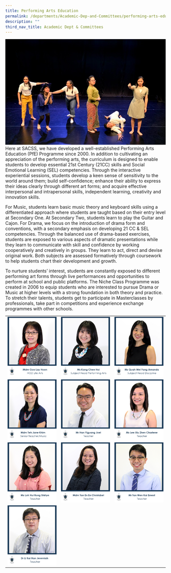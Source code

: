 ```yaml
---
title: Performing Arts Education
permalink: /departments/Academic-Dep-and-Committees/performing-arts-education/
description: ""
third_nav_title: Academic Dept & Committees
---
```




![](/images/Departments/Academic%20Dep%20&%20Comittee/Performing%20Arts%20Education/Performing-Arts-Education.jpg)
Here at SACSS, we have developed a well-established Performing Arts Education (PfE) Programme since 2000. In addition to cultivating an appreciation of the performing arts, the curriculum is designed to enable students to develop essential 21st Century (21CC) skills and Social Emotional Learning (SEL) competencies. Through the interactive experiential sessions, students develop a keen sense of sensitivity to the world around them; build self-confidence; enhance their ability to express their ideas clearly through different art forms; and acquire effective interpersonal and intrapersonal skills, independent learning, creativity and innovation skills. 

For Music, students learn basic music theory and keyboard skills using a differentiated approach where students are taught based on their entry level at Secondary One. At Secondary Two, students learn to play the Guitar and Cajon. For Drama, we focus on the introduction of drama form and conventions, with a secondary emphasis on developing 21 CC & SEL competencies. Through the balanced use of drama-based exercises, students are exposed to various aspects of dramatic presentations while they learn to communicate with skill and confidence by working cooperatively and creatively in groups. They learn to act, direct and devise original work. Both subjects are assessed formatively through coursework to help students chart their development and growth.

To nurture students’ interest, students are constantly exposed to different performing art forms through live performances and opportunities to perform at school and public platforms. The Niche Class Programme was created in 2006 to equip students who are interested to pursue Drama or Music at higher levels with a strong foundation in both theory and practice. To stretch their talents, students get to participate in Masterclasses by professionals, take part in competitions and experience exchange programmes with other schools.

|   |   |   |
|---|---|---|
| ![](/images/Departments/Academic%20Dep%20&%20Comittee/Performing%20Arts%20Education/1_MDM-GOO-LAY-HOON-1.jpg)  | ![](/images/Departments/Academic%20Dep%20&%20Comittee/Performing%20Arts%20Education/2_MS-KANG-CHEE-HUI.jpg)  | ![](/images/Departments/Academic%20Dep%20&%20Comittee/Performing%20Arts%20Education/8_MS-QUAH-MEI-FANG-AMANDA.jpg)  |
| ![](/images/Departments/Academic%20Dep%20&%20Comittee/Performing%20Arts%20Education/9_MDM-TEH-JANE-KHIM.jpg)  |![](/images/Departments/Academic%20Dep%20&%20Comittee/Performing%20Arts%20Education/3_MR-HAN-YIGUANG-JOEL.jpg)  | ![](/images/Departments/Academic%20Dep%20&%20Comittee/Performing%20Arts%20Education/4_MDM-LEE-XIU-ZHEN-CHARLENE.jpg)  |
| ![](/images/Departments/Academic%20Dep%20&%20Comittee/Performing%20Arts%20Education/5_MS-SHIRLYN-LOH-HUI-RONG.jpg)  |  ![](/images/Departments/Academic%20Dep%20&%20Comittee/Performing%20Arts%20Education/7_MDM-TAN-EN-EN-CHRISTABEL.jpg) | ![](/images/Departments/Academic%20Dep%20&%20Comittee/Performing%20Arts%20Education/8_MR-ERNEST-TAN.jpg)  |
| ![](/images/Departments/Academic%20Dep%20&%20Comittee/Performing%20Arts%20Education/10_DR-LI-KAI-HAN-JEREMIAH.jpg)  |   |   |